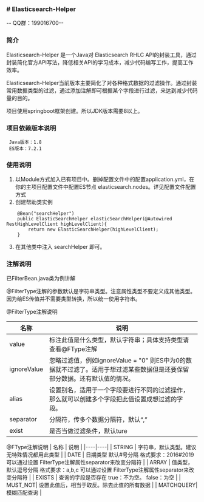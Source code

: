 ### # Elasticsearch-Helper
-- QQ群：199016700--

### 简介

Elasticsearch-Helper 是一个Java对 Elasticsearch RHLC API的封装工具，通过封装简化官方API写法，降低相关API的学习成本，减少代码编写工作，提高工作效率。  

Elasticsearch-Helper当前版本主要简化了对各种格式数据的过滤操作。通过封装常用数据类型的过滤，通过添加注解即可根据某个字段进行过滤，来达到减少代码量的目的。

项目使用springboot框架创建。所以JDK版本需要8以上。

### 项目依赖版本说明
     Java版本：1.8
     ES版本：7.2.1
### 使用说明
1. 以Module方式加入已有项目中。删掉配置文件中的配置application.yml，在你的主项目配置文件中配置ES节点  elasticsearch.nodes。详见配置文件配置方式
2. 创建帮助类实例

```
    @Bean("searchHelper")
    public ElasticSearchHelper elasticSearchHelper(@Autowired RestHighLevelClient highLevelClient){
        return new ElasticSearchHelper(highLevelClient);
    }
```

3. 在其他类中注入 searchHelper 即可。

### 注解说明

已FilterBean.java类为例讲解

@FilterType注解的参数默认是字符串类型。注意属性类型不要定义成其他类型。因为给ES传值并不需要类型转换，所以统一使用字符串。

@FilterType注解说明

| 名称    | 说明              |
|-------|-----------------|
| value | 标注此值是什么类型，默认字符串；具体支持类型请查看@FType注解 |
| ignoreValue| 忽略过滤值，例如ignoreValue = "0" 则ES中为0的数据就不过滤了。适用于想过滤某些数据但是还要保留部分数据。还有默认值的情况。 |
| alias | 设置别名，适用于一个字段要进行不同的过滤操作，那么就可以创建多个字段把此值设置成想过滤的字段。|
| separator | 分隔符，传多个数据分隔符，默认“,” |
| exist | 是否当做过滤条件，默认ture |

@FType注解说明
| 名称 | 说明 |
|----|----|
| STRING | 字符串，默认类型。建议无特殊情况都用此类型  |
| DATE   | 日期类型 默认#号分隔 格式要求：2016#2019 可以通过设置 FilterType注解属性separator来改变分隔符 |
| ARRAY  | 值类型，默认逗号分隔  格式要求：a,b,c  可以通过设置 FilterType注解属性separator来改变分隔符 |
| EXISTS | 查询的字段是否存在 true：不为空。 false：为空  |
| MUST_NOT| 设置此值后，相当于取反。除去此值的所有数据    |
| MATCHQUERY| 模糊匹配查询    |

    


  
